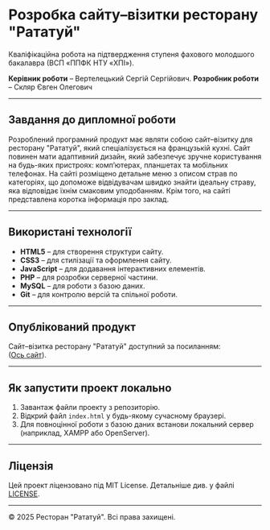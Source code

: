 # Розробка сайту–візитки ресторану "Рататуй"
Кваліфікаційна робота на підтвердження ступеня фахового молодшого бакалавра (ВСП «ППФК НТУ «ХПІ»).

**Керівник роботи** – Вертелецький Сергій Сергійович.
**Розробник роботи** – Скляр Євген Олегович

---

## Завдання до дипломної роботи
Розроблений програмний продукт має являти собою сайт–візитку для ресторану "Рататуй", який спеціалізується на французькій кухні. Сайт повинен мати адаптивний дизайн, який забезпечує зручне користування на будь-яких пристроях: комп’ютерах, планшетах та мобільних телефонах. На сайті розміщено детальне меню з описом страв по категоріях, що допоможе відвідувачам швидко знайти ідеальну страву, яка відповідає їхнім смаковим уподобанням. Крім того, на сайті представлена коротка інформація про заклад.

---

## Використані технології
- **HTML5** – для створення структури сайту.
- **CSS3** – для стилізації та оформлення сайту.
- **JavaScript** – для додавання інтерактивних елементів.
- **PHP** – для розробки серверної частини.
- **MySQL** – для роботи з базою даних.
- **Git** – для контролю версій та спільної роботи.

---

## Опублікований продукт
Сайт–візитка ресторану "Рататуй" доступний за посиланням:  
[](#) ([Ось сайт](https://mikotagarci.github.io/ratatouille/)).

---

## Як запустити проект локально
1. Завантаж файли проекту з репозиторію.
2. Відкрий файл `index.html` у будь-якому сучасному браузері.
3. Для повноцінної роботи з базою даних встанови локальний сервер (наприклад, XAMPP або OpenServer).

---

## Ліцензія
Цей проект ліцензовано під MIT License. Детальніше див. у файлі [LICENSE]([LICENSE]).

---

© 2025 Ресторан "Рататуй". Всі права захищені.
